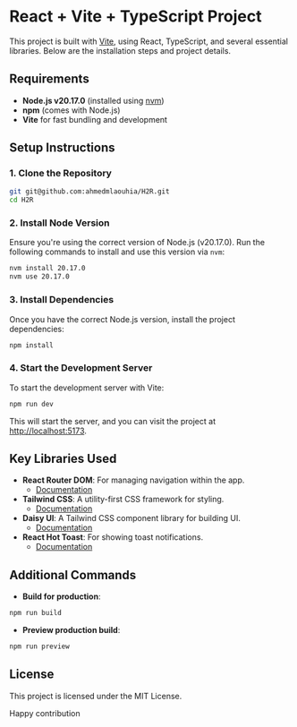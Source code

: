 # React + Vite + TypeScript Project

This project is built with [Vite](https://vitejs.dev/), using React, TypeScript, and several essential libraries. Below are the installation steps and project details.

## Requirements

- **Node.js v20.17.0** (installed using [nvm](https://github.com/nvm-sh/nvm))
- **npm** (comes with Node.js)
- **Vite** for fast bundling and development

## Setup Instructions

### 1. Clone the Repository

```bash
git git@github.com:ahmedmlaouhia/H2R.git
cd H2R
```

### 2. Install Node Version

Ensure you're using the correct version of Node.js (v20.17.0). Run the following commands to install and use this version via `nvm`:

```bash
nvm install 20.17.0
nvm use 20.17.0
```

### 3. Install Dependencies

Once you have the correct Node.js version, install the project dependencies:

```bash
npm install
```

### 4. Start the Development Server

To start the development server with Vite:

```bash
npm run dev
```

This will start the server, and you can visit the project at [http://localhost:5173](http://localhost:5173).

## Key Libraries Used

- **React Router DOM**: For managing navigation within the app.
  - [Documentation](https://reactrouter.com/en/main)
- **Tailwind CSS**: A utility-first CSS framework for styling.
  - [Documentation](https://tailwindcss.com/)
- **Daisy UI**: A Tailwind CSS component library for building UI.
  - [Documentation](https://daisyui.com/)
- **React Hot Toast**: For showing toast notifications.
  - [Documentation](https://react-hot-toast.com/)

## Additional Commands

- **Build for production**:

```bash
npm run build
```

- **Preview production build**:

```bash
npm run preview
```

## License

This project is licensed under the MIT License.

Happy contribution
